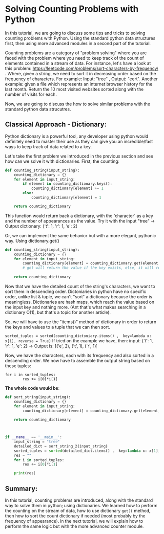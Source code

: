 # Solving Counting Problems with Python

In this tutorial, we are going to discuss some tips and tricks to solving counting problems with Python. Using the standard python data structures first, then using more advanced modules in a second part of the tutorial.

Counting problems are a category of "problem solving" where you are faced with the problem where you need to keep track of the count of elements contained in a stream of data. 
For instance, let's have a look at this problem: https://leetcode.com/problems/sort-characters-by-frequency/ . Where, given a string, we need to
sort it in decreasing order based on the frequency of characters. For example: Input: "tree" , Output: "eert".
Another example: given a file which represents an internet browser history for the last month. Return the 10 most visited websites sorted along with the number of visits
for each.

Now, we are going to discuss the how to solve similar problems with the standard python data strucutres.

## Classical Approach - Dictionary:
Python dictionary is a powerful tool, any developer using python would definitely need to master their use as they can give you an incredible/fast ways to keep track of data related to a key. 

Let's take the first problem we introduced in the previous section and see how can we solve it with dictionaries.
First, the counting:

```python
def counting_string(input_string):
    counting_dictionary = {}
    for element in input_string:
        if element in counting_dictionary.keys():
            counting_dictionary[element] += 1
        else:
            counting_dictionary[element] = 1

    return counting_dictionary
```

This function would return back a dictionary, with the 'character' as a key and the number of appearances as the value. 
Try it with the input "tree" -> Output dictionary: {'t': 1, 'r': 1, 'e': 2}

Or, we can implement the same behavior but with a more elegant, pythonic way. Using dictionary.get()

```python
def counting_string(input_string):
    counting_dictionary = {}
    for element in input_string:
        counting_dictionary[element] = counting_dictionary.get(element, 0) + 1  
        # get will return the value if the key exists, else, it will return 0
        
    return counting_dictionary
```

Now that we have the detailed count of the string's characters, we want to sort them in descending order. 
Dictoniaries in python have no specific order, unlike list & tuple, we can't "sort" a dictionary because the order is meaningless. Dictionaries are hash maps, which reach the value based on the input key and nothing more. (Ant that's what makes searching in a dictionary O(1), but that's a topic for another article).

So, we will have to use the "items()" method of dictionary in order to return the keys and values to a tuple that we can then sort.

``` sorted_tuples = sorted(counting_dictoniary.items() ,  key=lambda x: x[1], reverse = True) ```
If tried on the example we have, then: input: {'t': 1, 'r': 1, 'e': 2} -> Output is: [('e', 2), ('t', 1), ('r', 1)]

Now, we have the characters, each with its frequency and also sorted in a descending order. We now have to assemble the output string based on these tuples:
```
for i in sorted_tuples:
        res += i[0]*i[1]

```

**The whole code would be:**

```python
def sort_string(input_string):
    counting_dictionary = {}
    for element in input_string:
        counting_dictionary[element] = counting_dictionary.get(element, 0) + 1
        
    return counting_dictionary



if __name__ == '__main__':
    input_string = "tree"
    detailed_dict = sort_string_2(input_string)
    sorted_tuples = sorted(detailed_dict.items() ,  key=lambda x: x[1], reverse = True)
    res = ""
    for i in sorted_tuples:
        res += i[0]*i[1]

    print(res)
```


## Summary:
In this tutorial, counting problems are introduced, along with the standard way to solve them in python; using dictionaries. We learned how to perform the counting on the stream of data, how to use dictionary `get()` method, then how to sort the count dictionary if needed (most probably by the frequency of appearance).
In the next tutorial, we will explain how to perform the same logic but with the more advanced counter module.
